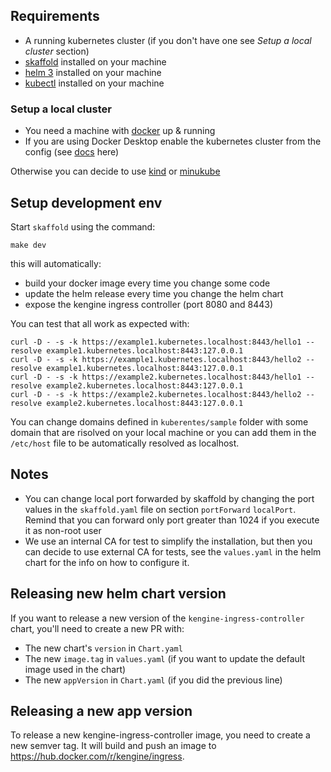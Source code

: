 ## Requirements

 - A running kubernetes cluster (if you don't have one see *Setup a local cluster* section)
 - [skaffold](https://skaffold.dev/) installed on your machine
 - [helm 3](https://helm.sh/) installed on your machine
 - [kubectl](https://kubernetes.io/docs/tasks/tools/#kubectl/) installed on your machine

### Setup a local cluster

 - You need a machine with [docker](https://docker.io) up & running
 - If you are using Docker Desktop enable the kubernetes cluster from the config (see [docs](https://docs.docker.com/desktop/kubernetes/) here)

Otherwise you can decide to use [kind]() or [minukube]()

## Setup development env

Start `skaffold` using the command:
```
make dev
```

this will automatically:

 - build your docker image every time you change some code
 - update the helm release every time you change the helm chart
 - expose the kengine ingress controller (port 8080 and 8443)

You can test that all work as expected with:
```
curl -D - -s -k https://example1.kubernetes.localhost:8443/hello1 --resolve example1.kubernetes.localhost:8443:127.0.0.1
curl -D - -s -k https://example1.kubernetes.localhost:8443/hello2 --resolve example1.kubernetes.localhost:8443:127.0.0.1
curl -D - -s -k https://example2.kubernetes.localhost:8443/hello1 --resolve example2.kubernetes.localhost:8443:127.0.0.1
curl -D - -s -k https://example2.kubernetes.localhost:8443/hello2 --resolve example2.kubernetes.localhost:8443:127.0.0.1
```

You can change domains defined in `kuberentes/sample` folder with some domain that are risolved on your local machine or you can add them in the `/etc/host` file to be automatically resolved as localhost.

## Notes

 - You can change local port forwarded by skaffold by changing the port values in the `skaffold.yaml` file on section `portForward` `localPort`. Remind that you can forward only port greater than 1024 if you execute it as non-root user
 - We use an internal CA for test to simplify the installation, but then you can decide to use external CA for tests, see the `values.yaml` in the helm chart for the info on how to configure it.

## Releasing new helm chart version

If you want to release a new version of the `kengine-ingress-controller` chart, you'll need
to create a new PR with:
- The new chart's `version` in `Chart.yaml`
- The new `image.tag` in `values.yaml` (if you want to update the default image used in the chart)
- The new `appVersion` in `Chart.yaml` (if you did the previous line)

## Releasing a new app version

To release a new kengine-ingress-controller image, you need to create a new semver tag.
It will build and push an image to https://hub.docker.com/r/kengine/ingress.
